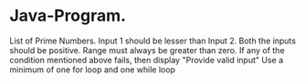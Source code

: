 # Java-Program.
List of Prime Numbers. Input 1 should be lesser than Input 2. Both the inputs should be positive.  Range must always be greater than zero. If any of the condition mentioned above fails, then display "Provide valid input" Use a minimum of one for loop and one while loop
